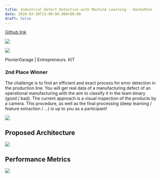 ```yaml
---
title: Industrial Defect Detection with Machine Learning - Hackathon
date: 2020-03-30T23:00:00.000+00:00
draft: false
---
```

[Github link](https://github.com/expectopatronm/Rommelag-Defect-Identification-Challenge)

![](/images/rommelag%20logo.jpg)

![](/images/pioneergaragelogo.PNG)

PionierGarage | Entrepreneurs. KIT

### 2nd Place Winner

The challenge is to find an efficient and exact process for error detection in the production line.
You will get real data of a manufacturing defect of an operational manufacturing with the aim to classify it in the team binary (good / bad).
The current approach is a visual inspection of the products by a camera. This procedure, as well as the final processing (deep learning / feature extraction / ...) is up to you as a participant!

![](/images/1.PNG)


## Proposed Architecture

![](/images/architecture.PNG)

## Performance Metrics

![](/images/3.PNG)